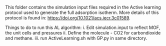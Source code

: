 This folder contains the simulation input files required in the Active learning protocol used to generate the full adsorption isotherm. More details of this protocol is found in: https://doi.org/10.1021/acs.iecr.3c01589.

Things to do to run this AL algorithm:
    i. Edit simulation.input to reflect MOF, the unit cells and pressures
    ii. Define the molecule - CO2 for carbondioxide and methane.
    iii. run ActiveLearning.sh with GP.py in same directory.
